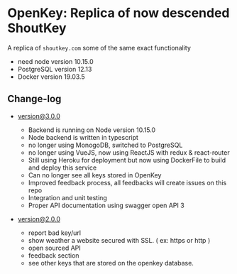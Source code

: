 # OpenKey: Replica of now descended ShoutKey

A replica of `shoutkey.com` some of the same exact functionality

- need node version 10.15.0
- PostgreSQL version 12.13
- Docker version 19.03.5

## Change-log

- version@3.0.0

  - Backend is running on Node version 10.15.0
  - Node backend is written in typescript
  - no longer using MonogoDB, switched to PostgreSQL
  - no longer using VueJS, now using ReactJS with redux & react-router
  - Still using Heroku for deployment but now using DockerFile to build and deploy this service
  - Can no longer see all keys stored in OpenKey
  - Improved feedback process, all feedbacks will create issues on this repo
  - Integration and unit testing
  - Proper API documentation using swagger open API 3

- version@2.0.0

  - report bad key/url
  - show weather a website secured with SSL. ( ex: https<secure> or http<not secure> )
  - open sourced API
  - feedback section
  - see other keys that are stored on the openkey database.
